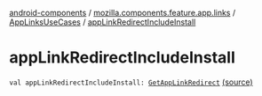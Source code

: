 [android-components](../../index.md) / [mozilla.components.feature.app.links](../index.md) / [AppLinksUseCases](index.md) / [appLinkRedirectIncludeInstall](./app-link-redirect-include-install.md)

# appLinkRedirectIncludeInstall

`val appLinkRedirectIncludeInstall: `[`GetAppLinkRedirect`](-get-app-link-redirect/index.md) [(source)](https://github.com/mozilla-mobile/android-components/blob/master/components/feature/app-links/src/main/java/mozilla/components/feature/app/links/AppLinksUseCases.kt#L229)